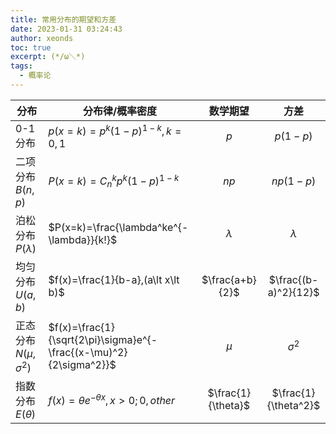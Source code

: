 ```yaml
---
title: 常用分布的期望和方差
date: 2023-01-31 03:24:43
author: xeonds
toc: true
excerpt: (*/ω＼*)
tags:
  - 概率论
---
```



|分布|分布律/概率密度|数学期望|方差|
|-|-|:-:|:-:|
|0-1分布|$p(x=k)=p^k(1-p)^{1-k},k=0,1$|$p$|$p(1-p)$|
|二项分布$B(n,p)$|$P(x=k)=C_n^kp^k(1-p)^{1-k}$|$np$|$np(1-p)$|
|泊松分布$P(\lambda)$|$P(x=k)=\frac{\lambda^ke^{-\lambda}}{k!}$|$\lambda$|$\lambda$|
|均匀分布$U(a,b)$|$f(x)=\frac{1}{b-a},(a\lt x\lt b)$|$\frac{a+b}{2}$|$\frac{(b-a)^2}{12}$|
|正态分布$N(\mu,\sigma^2)$|$f(x)=\frac{1}{\sqrt{2\pi}\sigma}e^{-\frac{(x-\mu)^2}{2\sigma^2}}$|$\mu$|$\sigma^2$|
|指数分布$E(\theta)$|$f(x)=\theta e^{-\theta x},x\gt 0; 0, other$|$\frac{1}{\theta}$|$\frac{1}{\theta^2}$|
